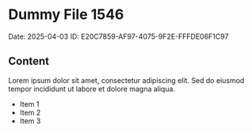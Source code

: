 # Dummy File 1546

Date: 2025-04-03
ID: E20C7859-AF97-4075-9F2E-FFFDE06F1C97

## Content

Lorem ipsum dolor sit amet, consectetur adipiscing elit.
Sed do eiusmod tempor incididunt ut labore et dolore magna aliqua.

* Item 1
* Item 2
* Item 3
